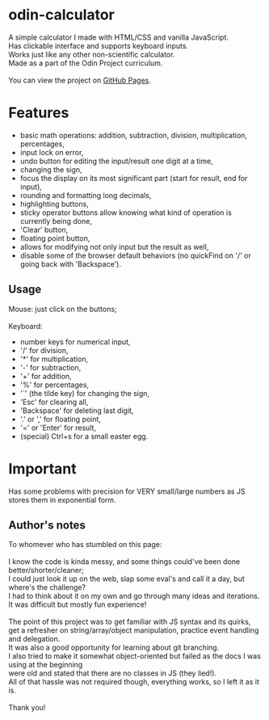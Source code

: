 # odin-calculator

A simple calculator I made with HTML/CSS and vanilla JavaScript.<br/>
Has clickable interface and supports keyboard inputs.<br/>
Works just like any other non-scientific calculator.<br/>
Made as a part of the Odin Project curriculum.<br/><br/>
You can view the project on [GitHub Pages](https://skorzany.github.io/odin-calculator).


# Features

- basic math operations: addition, subtraction, division, multiplication, percentages,
- input lock on error,
- undo button for editing the input/result one digit at a time,
- changing the sign,
- focus the display on its most significant part (start for result, end for input),
- rounding and formatting long decimals,
- highlighting buttons,
- sticky operator buttons allow knowing what kind of operation is currently being done,
- 'Clear' button,
- floating point button,
- allows for modifying not only input but the result as well,
- disable some of the browser default behaviors (no quickFind on '/' or going back with 'Backspace').


## Usage

Mouse: just click on the buttons;<br/><br/>
Keyboard:
- number keys for numerical input,
- '/' for division,
- '*' for multiplication,
- '-' for subtraction,
- '+' for addition,
- '%' for percentages,
- '`' (the tilde key) for changing the sign,
- 'Esc' for clearing all,
- 'Backspace' for deleting last digit,
- '.' or ',' for floating point,
- '=' or 'Enter' for result,
- (special) Ctrl+s for a small easter egg.


# Important

Has some problems with precision for VERY small/large numbers as JS stores them in exponential form.


## Author's notes

To whomever who has stumbled on this page:<br/><br/>
I know the code is kinda messy, and some things could've been done better/shorter/cleaner;<br/>
I could just look it up on the web, slap some eval's and call it a day, but where's the challenge?<br/>
I had to think about it on my own and go through many ideas and iterations.<br/>
It was difficult but mostly fun experience!<br/><br/>
The point of this project was to get familiar with JS syntax and its quirks,<br/>
get a refresher on string/array/object manipulation, practice event handling and delegation.<br/>
It was also a good opportunity for learning about git branching.<br/>
I also tried to make it somewhat object-oriented but failed as the docs I was using at the beginning<br/>
were old and stated that there are no classes in JS (they lied!).<br/>
All of that hassle was not required though, everything works, so I left it as it is.
<br/><br/>
Thank you!